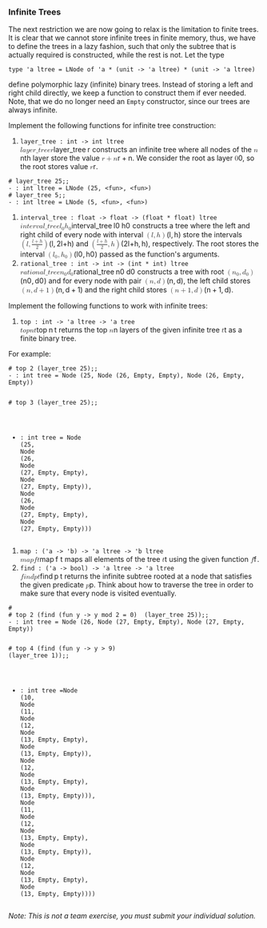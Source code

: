 <div _ngcontent-quc-c228="" id="programming-exercise-instructions-content" class="guided-tour instructions__content__markdown markdown-preview"><h3 id="infinitetrees">Infinite Trees</h3>
<p>The next restriction we are now going to relax is the limitation to finite trees. It is clear that we cannot store infinite trees in finite memory, thus, we have to define the trees in a lazy fashion, such that only the subtree that is actually required is constructed, while the rest is not. Let the type</p>
<pre class="ocaml language-ocaml"><code class="hljs ocaml language-ocaml"><span class="hljs-keyword">type</span> <span class="hljs-symbol">'a</span> ltree = <span class="hljs-type">LNode</span> <span class="hljs-keyword">of</span> <span class="hljs-symbol">'a</span> * (<span class="hljs-built_in">unit</span> -&gt; <span class="hljs-symbol">'a</span> ltree) * (<span class="hljs-built_in">unit</span> -&gt; <span class="hljs-symbol">'a</span> ltree)
</code></pre>
<p>define polymorphic lazy (infinite) binary trees. Instead of storing a left and right child directly, we keep a function to construct them if ever needed. Note, that we do no longer need an <code>Empty</code> constructor, since our trees are always infinite.</p>
<p>Implement the following functions for infinite tree construction:</p>
<ol>
<li><code>layer_tree : int -&gt; int ltree</code><br>
<span><span class="katex"><span class="katex-mathml"><math><mrow><mrow><mi mathvariant="monospace">l</mi><mi mathvariant="monospace">a</mi><mi mathvariant="monospace">y</mi><mi mathvariant="monospace">e</mi><mi mathvariant="monospace">r</mi><mi mathvariant="monospace">_</mi><mi mathvariant="monospace">t</mi><mi mathvariant="monospace">r</mi><mi mathvariant="monospace">e</mi><mi mathvariant="monospace">e</mi></mrow>&amp;MediumSpace;<mi>r</mi></mrow>\mathtt{layer\_tree}\: r</math></span><span aria-hidden="true" class="katex-html"><span class="base"><span style="height: 0.83333em; vertical-align: -0.22222em;" class="strut"></span><span class="mord"><span class="mord mathtt">l</span><span class="mord mathtt">a</span><span class="mord mathtt">y</span><span class="mord mathtt">e</span><span class="mord mathtt">r</span><span class="mord mathtt">_</span><span class="mord mathtt">t</span><span class="mord mathtt">r</span><span class="mord mathtt">e</span><span class="mord mathtt">e</span></span><span style="margin-right: 0.222222em;" class="mspace"></span><span style="margin-right: 0.02778em;" class="mord mathdefault">r</span></span></span></span></span> constructs an infinite tree where all nodes of the <span><span class="katex"><span class="katex-mathml"><math><mrow><mi>n</mi></mrow>n</math></span><span aria-hidden="true" class="katex-html"><span class="base"><span style="height: 0.43056em; vertical-align: 0em;" class="strut"></span><span class="mord mathdefault">n</span></span></span></span></span>th layer store the value <span><span class="katex"><span class="katex-mathml"><math><mrow><mi>r</mi><mo>+</mo><mi>n</mi></mrow>r + n</math></span><span aria-hidden="true" class="katex-html"><span class="base"><span style="height: 0.66666em; vertical-align: -0.08333em;" class="strut"></span><span style="margin-right: 0.02778em;" class="mord mathdefault">r</span><span style="margin-right: 0.222222em;" class="mspace"></span><span class="mbin">+</span><span style="margin-right: 0.222222em;" class="mspace"></span></span><span class="base"><span style="height: 0.43056em; vertical-align: 0em;" class="strut"></span><span class="mord mathdefault">n</span></span></span></span></span>. We consider the root as layer <span><span class="katex"><span class="katex-mathml"><math><mrow><mn>0</mn></mrow>0</math></span><span aria-hidden="true" class="katex-html"><span class="base"><span style="height: 0.64444em; vertical-align: 0em;" class="strut"></span><span class="mord">0</span></span></span></span></span>, so the root stores value <span><span class="katex"><span class="katex-mathml"><math><mrow><mi>r</mi></mrow>r</math></span><span aria-hidden="true" class="katex-html"><span class="base"><span style="height: 0.43056em; vertical-align: 0em;" class="strut"></span><span style="margin-right: 0.02778em;" class="mord mathdefault">r</span></span></span></span></span>.</li>
</ol>
<pre><code class="hljs"><span class="hljs-comment"># layer_tree 25;;</span>
- : int ltree = LNode (<span class="hljs-number">25</span>, &lt;<span class="hljs-function"><span class="hljs-keyword">fun</span><span class="hljs-title">&gt;</span></span>, &lt;<span class="hljs-function"><span class="hljs-keyword">fun</span><span class="hljs-title">&gt;</span></span>)
<span class="hljs-comment"># layer_tree 5;;  </span>
- : int ltree = LNode (<span class="hljs-number">5</span>, &lt;<span class="hljs-function"><span class="hljs-keyword">fun</span><span class="hljs-title">&gt;</span></span>, &lt;<span class="hljs-function"><span class="hljs-keyword">fun</span><span class="hljs-title">&gt;</span></span>)
</code></pre>
<ol>
<li><code>interval_tree : float -&gt; float -&gt; (float * float) ltree</code><br>
<span><span class="katex"><span class="katex-mathml"><math><mrow><mrow><mi mathvariant="monospace">i</mi><mi mathvariant="monospace">n</mi><mi mathvariant="monospace">t</mi><mi mathvariant="monospace">e</mi><mi mathvariant="monospace">r</mi><mi mathvariant="monospace">v</mi><mi mathvariant="monospace">a</mi><mi mathvariant="monospace">l</mi><mi mathvariant="monospace">_</mi><mi mathvariant="monospace">t</mi><mi mathvariant="monospace">r</mi><mi mathvariant="monospace">e</mi><mi mathvariant="monospace">e</mi></mrow>&amp;MediumSpace;<msub><mi>l</mi><mn>0</mn></msub>&amp;MediumSpace;<msub><mi>h</mi><mn>0</mn></msub></mrow>\mathtt{interval\_tree}\: l_0\: h_0 </math></span><span aria-hidden="true" class="katex-html"><span class="base"><span style="height: 0.84444em; vertical-align: -0.15em;" class="strut"></span><span class="mord"><span class="mord mathtt">i</span><span class="mord mathtt">n</span><span class="mord mathtt">t</span><span class="mord mathtt">e</span><span class="mord mathtt">r</span><span class="mord mathtt">v</span><span class="mord mathtt">a</span><span class="mord mathtt">l</span><span class="mord mathtt">_</span><span class="mord mathtt">t</span><span class="mord mathtt">r</span><span class="mord mathtt">e</span><span class="mord mathtt">e</span></span><span style="margin-right: 0.222222em;" class="mspace"></span><span class="mord"><span style="margin-right: 0.01968em;" class="mord mathdefault">l</span><span class="msupsub"><span class="vlist-t vlist-t2"><span class="vlist-r"><span style="height: 0.301108em;" class="vlist"><span style="top: -2.55em; margin-left: -0.01968em; margin-right: 0.05em;" class=""><span style="height: 2.7em;" class="pstrut"></span><span class="sizing reset-size6 size3 mtight"><span class="mord mtight">0</span></span></span></span><span class="vlist-s">​</span></span><span class="vlist-r"><span style="height: 0.15em;" class="vlist"><span class=""></span></span></span></span></span></span><span style="margin-right: 0.222222em;" class="mspace"></span><span class="mord"><span class="mord mathdefault">h</span><span class="msupsub"><span class="vlist-t vlist-t2"><span class="vlist-r"><span style="height: 0.301108em;" class="vlist"><span style="top: -2.55em; margin-left: 0em; margin-right: 0.05em;" class=""><span style="height: 2.7em;" class="pstrut"></span><span class="sizing reset-size6 size3 mtight"><span class="mord mtight">0</span></span></span></span><span class="vlist-s">​</span></span><span class="vlist-r"><span style="height: 0.15em;" class="vlist"><span class=""></span></span></span></span></span></span></span></span></span></span> constructs a tree where the left and right child of every node with interval <span><span class="katex"><span class="katex-mathml"><math><mrow><mo>(</mo><mi>l</mi><mo separator="true">,</mo><mi>h</mi><mo>)</mo></mrow>(l,h)</math></span><span aria-hidden="true" class="katex-html"><span class="base"><span style="height: 1em; vertical-align: -0.25em;" class="strut"></span><span class="mopen">(</span><span style="margin-right: 0.01968em;" class="mord mathdefault">l</span><span class="mpunct">,</span><span style="margin-right: 0.166667em;" class="mspace"></span><span class="mord mathdefault">h</span><span class="mclose">)</span></span></span></span></span> store the intervals <span><span class="katex"><span class="katex-mathml"><math><mrow><mo>(</mo><mi>l</mi><mo separator="true">,</mo><mfrac><mrow><mi>l</mi><mo>+</mo><mi>h</mi></mrow><mn>2</mn></mfrac><mo>)</mo></mrow>(l, \frac{l+h}{2})</math></span><span aria-hidden="true" class="katex-html"><span class="base"><span style="height: 1.22511em; vertical-align: -0.345em;" class="strut"></span><span class="mopen">(</span><span style="margin-right: 0.01968em;" class="mord mathdefault">l</span><span class="mpunct">,</span><span style="margin-right: 0.166667em;" class="mspace"></span><span class="mord"><span class="mopen nulldelimiter"></span><span class="mfrac"><span class="vlist-t vlist-t2"><span class="vlist-r"><span style="height: 0.880108em;" class="vlist"><span style="top: -2.655em;" class=""><span style="height: 3em;" class="pstrut"></span><span class="sizing reset-size6 size3 mtight"><span class="mord mtight"><span class="mord mtight">2</span></span></span></span><span style="top: -3.23em;" class=""><span style="height: 3em;" class="pstrut"></span><span style="border-bottom-width: 0.04em;" class="frac-line"></span></span><span style="top: -3.394em;" class=""><span style="height: 3em;" class="pstrut"></span><span class="sizing reset-size6 size3 mtight"><span class="mord mtight"><span style="margin-right: 0.01968em;" class="mord mathdefault mtight">l</span><span class="mbin mtight">+</span><span class="mord mathdefault mtight">h</span></span></span></span></span><span class="vlist-s">​</span></span><span class="vlist-r"><span style="height: 0.345em;" class="vlist"><span class=""></span></span></span></span></span><span class="mclose nulldelimiter"></span></span><span class="mclose">)</span></span></span></span></span> and <span><span class="katex"><span class="katex-mathml"><math><mrow><mo>(</mo><mfrac><mrow><mi>l</mi><mo>+</mo><mi>h</mi></mrow><mn>2</mn></mfrac><mo separator="true">,</mo><mi>h</mi><mo>)</mo></mrow>(\frac{l+h}{2}, h)</math></span><span aria-hidden="true" class="katex-html"><span class="base"><span style="height: 1.22511em; vertical-align: -0.345em;" class="strut"></span><span class="mopen">(</span><span class="mord"><span class="mopen nulldelimiter"></span><span class="mfrac"><span class="vlist-t vlist-t2"><span class="vlist-r"><span style="height: 0.880108em;" class="vlist"><span style="top: -2.655em;" class=""><span style="height: 3em;" class="pstrut"></span><span class="sizing reset-size6 size3 mtight"><span class="mord mtight"><span class="mord mtight">2</span></span></span></span><span style="top: -3.23em;" class=""><span style="height: 3em;" class="pstrut"></span><span style="border-bottom-width: 0.04em;" class="frac-line"></span></span><span style="top: -3.394em;" class=""><span style="height: 3em;" class="pstrut"></span><span class="sizing reset-size6 size3 mtight"><span class="mord mtight"><span style="margin-right: 0.01968em;" class="mord mathdefault mtight">l</span><span class="mbin mtight">+</span><span class="mord mathdefault mtight">h</span></span></span></span></span><span class="vlist-s">​</span></span><span class="vlist-r"><span style="height: 0.345em;" class="vlist"><span class=""></span></span></span></span></span><span class="mclose nulldelimiter"></span></span><span class="mpunct">,</span><span style="margin-right: 0.166667em;" class="mspace"></span><span class="mord mathdefault">h</span><span class="mclose">)</span></span></span></span></span>, respectively. The root stores the interval <span><span class="katex"><span class="katex-mathml"><math><mrow><mo>(</mo><msub><mi>l</mi><mn>0</mn></msub><mo separator="true">,</mo><msub><mi>h</mi><mn>0</mn></msub><mo>)</mo></mrow>(l_{0}, h_{0})</math></span><span aria-hidden="true" class="katex-html"><span class="base"><span style="height: 1em; vertical-align: -0.25em;" class="strut"></span><span class="mopen">(</span><span class="mord"><span style="margin-right: 0.01968em;" class="mord mathdefault">l</span><span class="msupsub"><span class="vlist-t vlist-t2"><span class="vlist-r"><span style="height: 0.301108em;" class="vlist"><span style="top: -2.55em; margin-left: -0.01968em; margin-right: 0.05em;" class=""><span style="height: 2.7em;" class="pstrut"></span><span class="sizing reset-size6 size3 mtight"><span class="mord mtight"><span class="mord mtight">0</span></span></span></span></span><span class="vlist-s">​</span></span><span class="vlist-r"><span style="height: 0.15em;" class="vlist"><span class=""></span></span></span></span></span></span><span class="mpunct">,</span><span style="margin-right: 0.166667em;" class="mspace"></span><span class="mord"><span class="mord mathdefault">h</span><span class="msupsub"><span class="vlist-t vlist-t2"><span class="vlist-r"><span style="height: 0.301108em;" class="vlist"><span style="top: -2.55em; margin-left: 0em; margin-right: 0.05em;" class=""><span style="height: 2.7em;" class="pstrut"></span><span class="sizing reset-size6 size3 mtight"><span class="mord mtight"><span class="mord mtight">0</span></span></span></span></span><span class="vlist-s">​</span></span><span class="vlist-r"><span style="height: 0.15em;" class="vlist"><span class=""></span></span></span></span></span></span><span class="mclose">)</span></span></span></span></span> passed as the function's arguments.</li>
<li><code>rational_tree : int -&gt; int -&gt; (int * int) ltree</code><br>
<span><span class="katex"><span class="katex-mathml"><math><mrow><mrow><mi mathvariant="monospace">r</mi><mi mathvariant="monospace">a</mi><mi mathvariant="monospace">t</mi><mi mathvariant="monospace">i</mi><mi mathvariant="monospace">o</mi><mi mathvariant="monospace">n</mi><mi mathvariant="monospace">a</mi><mi mathvariant="monospace">l</mi><mi mathvariant="monospace">_</mi><mi mathvariant="monospace">t</mi><mi mathvariant="monospace">r</mi><mi mathvariant="monospace">e</mi><mi mathvariant="monospace">e</mi></mrow>&amp;MediumSpace;<msub><mi>n</mi><mn>0</mn></msub>&amp;MediumSpace;<msub><mi>d</mi><mn>0</mn></msub></mrow>\mathtt{rational\_tree}\: n_0\: d_0 </math></span><span aria-hidden="true" class="katex-html"><span class="base"><span style="height: 0.84444em; vertical-align: -0.15em;" class="strut"></span><span class="mord"><span class="mord mathtt">r</span><span class="mord mathtt">a</span><span class="mord mathtt">t</span><span class="mord mathtt">i</span><span class="mord mathtt">o</span><span class="mord mathtt">n</span><span class="mord mathtt">a</span><span class="mord mathtt">l</span><span class="mord mathtt">_</span><span class="mord mathtt">t</span><span class="mord mathtt">r</span><span class="mord mathtt">e</span><span class="mord mathtt">e</span></span><span style="margin-right: 0.222222em;" class="mspace"></span><span class="mord"><span class="mord mathdefault">n</span><span class="msupsub"><span class="vlist-t vlist-t2"><span class="vlist-r"><span style="height: 0.301108em;" class="vlist"><span style="top: -2.55em; margin-left: 0em; margin-right: 0.05em;" class=""><span style="height: 2.7em;" class="pstrut"></span><span class="sizing reset-size6 size3 mtight"><span class="mord mtight">0</span></span></span></span><span class="vlist-s">​</span></span><span class="vlist-r"><span style="height: 0.15em;" class="vlist"><span class=""></span></span></span></span></span></span><span style="margin-right: 0.222222em;" class="mspace"></span><span class="mord"><span class="mord mathdefault">d</span><span class="msupsub"><span class="vlist-t vlist-t2"><span class="vlist-r"><span style="height: 0.301108em;" class="vlist"><span style="top: -2.55em; margin-left: 0em; margin-right: 0.05em;" class=""><span style="height: 2.7em;" class="pstrut"></span><span class="sizing reset-size6 size3 mtight"><span class="mord mtight">0</span></span></span></span><span class="vlist-s">​</span></span><span class="vlist-r"><span style="height: 0.15em;" class="vlist"><span class=""></span></span></span></span></span></span></span></span></span></span> constructs a tree with root <span><span class="katex"><span class="katex-mathml"><math><mrow><mo>(</mo><msub><mi>n</mi><mn>0</mn></msub><mo separator="true">,</mo><msub><mi>d</mi><mn>0</mn></msub><mo>)</mo></mrow>(n_0,d_0)</math></span><span aria-hidden="true" class="katex-html"><span class="base"><span style="height: 1em; vertical-align: -0.25em;" class="strut"></span><span class="mopen">(</span><span class="mord"><span class="mord mathdefault">n</span><span class="msupsub"><span class="vlist-t vlist-t2"><span class="vlist-r"><span style="height: 0.301108em;" class="vlist"><span style="top: -2.55em; margin-left: 0em; margin-right: 0.05em;" class=""><span style="height: 2.7em;" class="pstrut"></span><span class="sizing reset-size6 size3 mtight"><span class="mord mtight">0</span></span></span></span><span class="vlist-s">​</span></span><span class="vlist-r"><span style="height: 0.15em;" class="vlist"><span class=""></span></span></span></span></span></span><span class="mpunct">,</span><span style="margin-right: 0.166667em;" class="mspace"></span><span class="mord"><span class="mord mathdefault">d</span><span class="msupsub"><span class="vlist-t vlist-t2"><span class="vlist-r"><span style="height: 0.301108em;" class="vlist"><span style="top: -2.55em; margin-left: 0em; margin-right: 0.05em;" class=""><span style="height: 2.7em;" class="pstrut"></span><span class="sizing reset-size6 size3 mtight"><span class="mord mtight">0</span></span></span></span><span class="vlist-s">​</span></span><span class="vlist-r"><span style="height: 0.15em;" class="vlist"><span class=""></span></span></span></span></span></span><span class="mclose">)</span></span></span></span></span> and for every node with pair <span><span class="katex"><span class="katex-mathml"><math><mrow><mo>(</mo><mi>n</mi><mo separator="true">,</mo><mi>d</mi><mo>)</mo></mrow>(n,d)</math></span><span aria-hidden="true" class="katex-html"><span class="base"><span style="height: 1em; vertical-align: -0.25em;" class="strut"></span><span class="mopen">(</span><span class="mord mathdefault">n</span><span class="mpunct">,</span><span style="margin-right: 0.166667em;" class="mspace"></span><span class="mord mathdefault">d</span><span class="mclose">)</span></span></span></span></span>, the left child stores <span><span class="katex"><span class="katex-mathml"><math><mrow><mo>(</mo><mi>n</mi><mo separator="true">,</mo><mi>d</mi><mo>+</mo><mn>1</mn><mo>)</mo></mrow>(n,d+1)</math></span><span aria-hidden="true" class="katex-html"><span class="base"><span style="height: 1em; vertical-align: -0.25em;" class="strut"></span><span class="mopen">(</span><span class="mord mathdefault">n</span><span class="mpunct">,</span><span style="margin-right: 0.166667em;" class="mspace"></span><span class="mord mathdefault">d</span><span style="margin-right: 0.222222em;" class="mspace"></span><span class="mbin">+</span><span style="margin-right: 0.222222em;" class="mspace"></span></span><span class="base"><span style="height: 1em; vertical-align: -0.25em;" class="strut"></span><span class="mord">1</span><span class="mclose">)</span></span></span></span></span> and the right child stores <span><span class="katex"><span class="katex-mathml"><math><mrow><mo>(</mo><mi>n</mi><mo>+</mo><mn>1</mn><mo separator="true">,</mo><mi>d</mi><mo>)</mo></mrow>(n+1,d)</math></span><span aria-hidden="true" class="katex-html"><span class="base"><span style="height: 1em; vertical-align: -0.25em;" class="strut"></span><span class="mopen">(</span><span class="mord mathdefault">n</span><span style="margin-right: 0.222222em;" class="mspace"></span><span class="mbin">+</span><span style="margin-right: 0.222222em;" class="mspace"></span></span><span class="base"><span style="height: 1em; vertical-align: -0.25em;" class="strut"></span><span class="mord">1</span><span class="mpunct">,</span><span style="margin-right: 0.166667em;" class="mspace"></span><span class="mord mathdefault">d</span><span class="mclose">)</span></span></span></span></span>.</li>
</ol>
<p>Implement the following functions to work with infinite trees:</p>
<ol>
<li><code>top : int -&gt; 'a ltree -&gt; 'a tree</code><br>
<span><span class="katex"><span class="katex-mathml"><math><mrow><mrow><mi mathvariant="monospace">t</mi><mi mathvariant="monospace">o</mi><mi mathvariant="monospace">p</mi></mrow>&amp;MediumSpace;<mi>n</mi>&amp;MediumSpace;<mi>t</mi></mrow>\mathtt{top}\: n\: t</math></span><span aria-hidden="true" class="katex-html"><span class="base"><span style="height: 0.8373em; vertical-align: -0.22222em;" class="strut"></span><span class="mord"><span class="mord mathtt">t</span><span class="mord mathtt">o</span><span class="mord mathtt">p</span></span><span style="margin-right: 0.222222em;" class="mspace"></span><span class="mord mathdefault">n</span><span style="margin-right: 0.222222em;" class="mspace"></span><span class="mord mathdefault">t</span></span></span></span></span> returns the top <span><span class="katex"><span class="katex-mathml"><math><mrow><mi>n</mi></mrow>n</math></span><span aria-hidden="true" class="katex-html"><span class="base"><span style="height: 0.43056em; vertical-align: 0em;" class="strut"></span><span class="mord mathdefault">n</span></span></span></span></span> layers of the given infinite tree <span><span class="katex"><span class="katex-mathml"><math><mrow><mi>t</mi></mrow>t</math></span><span aria-hidden="true" class="katex-html"><span class="base"><span style="height: 0.61508em; vertical-align: 0em;" class="strut"></span><span class="mord mathdefault">t</span></span></span></span></span> as a finite binary tree.</li>
</ol>
<p>For example: </p>
<pre><code class="hljs"><span class="hljs-comment"># top 2 (layer_tree 25);;     </span>
- : int tree = <span class="hljs-keyword">Node</span> <span class="hljs-title">(25</span>, <span class="hljs-keyword">Node</span> <span class="hljs-title">(26</span>, Empty, Empty), <span class="hljs-keyword">Node</span> <span class="hljs-title">(26</span>, Empty, Empty))

<span class="hljs-comment"># top 3 (layer_tree 25);;</span>
- : int tree = <span class="hljs-keyword">Node</span> <span class="hljs-title">(25</span>, <span class="hljs-keyword">Node</span> <span class="hljs-title">(26</span>, <span class="hljs-keyword">Node</span> <span class="hljs-title">(27</span>, Empty, Empty), <span class="hljs-keyword">Node</span> <span class="hljs-title">(27</span>, Empty, Empty)),
                         <span class="hljs-keyword">Node</span> <span class="hljs-title">(26</span>, <span class="hljs-keyword">Node</span> <span class="hljs-title">(27</span>, Empty, Empty), <span class="hljs-keyword">Node</span> <span class="hljs-title">(27</span>, Empty, Empty)))
</code></pre>
<ol>
<li><code>map : ('a -&gt; 'b) -&gt; 'a ltree -&gt; 'b ltree</code><br>
<span><span class="katex"><span class="katex-mathml"><math><mrow><mrow><mi mathvariant="monospace">m</mi><mi mathvariant="monospace">a</mi><mi mathvariant="monospace">p</mi></mrow>&amp;MediumSpace;<mi>f</mi>&amp;MediumSpace;<mi>t</mi></mrow>\mathtt{map}\: f\: t</math></span><span aria-hidden="true" class="katex-html"><span class="base"><span style="height: 0.91666em; vertical-align: -0.22222em;" class="strut"></span><span class="mord"><span class="mord mathtt">m</span><span class="mord mathtt">a</span><span class="mord mathtt">p</span></span><span style="margin-right: 0.222222em;" class="mspace"></span><span style="margin-right: 0.10764em;" class="mord mathdefault">f</span><span style="margin-right: 0.222222em;" class="mspace"></span><span class="mord mathdefault">t</span></span></span></span></span> maps all elements of the tree <span><span class="katex"><span class="katex-mathml"><math><mrow><mi>t</mi></mrow>t</math></span><span aria-hidden="true" class="katex-html"><span class="base"><span style="height: 0.61508em; vertical-align: 0em;" class="strut"></span><span class="mord mathdefault">t</span></span></span></span></span> using the given function <span><span class="katex"><span class="katex-mathml"><math><mrow><mi>f</mi></mrow>f</math></span><span aria-hidden="true" class="katex-html"><span class="base"><span style="height: 0.88888em; vertical-align: -0.19444em;" class="strut"></span><span style="margin-right: 0.10764em;" class="mord mathdefault">f</span></span></span></span></span>.</li>
<li><code>find : ('a -&gt; bool) -&gt; 'a ltree -&gt; 'a ltree</code><br>
<span><span class="katex"><span class="katex-mathml"><math><mrow><mrow><mi mathvariant="monospace">f</mi><mi mathvariant="monospace">i</mi><mi mathvariant="monospace">n</mi><mi mathvariant="monospace">d</mi></mrow>&amp;MediumSpace;<mi>p</mi>&amp;MediumSpace;<mi>t</mi></mrow>\mathtt{find}\: p\: t</math></span><span aria-hidden="true" class="katex-html"><span class="base"><span style="height: 0.80952em; vertical-align: -0.19444em;" class="strut"></span><span class="mord"><span class="mord mathtt">f</span><span class="mord mathtt">i</span><span class="mord mathtt">n</span><span class="mord mathtt">d</span></span><span style="margin-right: 0.222222em;" class="mspace"></span><span class="mord mathdefault">p</span><span style="margin-right: 0.222222em;" class="mspace"></span><span class="mord mathdefault">t</span></span></span></span></span> returns the infinite subtree rooted at a node that satisfies the given predicate <span><span class="katex"><span class="katex-mathml"><math><mrow><mi>p</mi></mrow>p</math></span><span aria-hidden="true" class="katex-html"><span class="base"><span style="height: 0.625em; vertical-align: -0.19444em;" class="strut"></span><span class="mord mathdefault">p</span></span></span></span></span>. Think about how to traverse the tree in order to make sure that every node is visited eventually.</li>
</ol>
<pre><code class="hljs"><span class="hljs-comment"># </span>
<span class="hljs-comment"># top 2 (find (fun y -&gt; y mod 2 = 0)  (layer_tree 25));; </span>
- : int tree = <span class="hljs-keyword">Node</span> <span class="hljs-title">(26</span>, <span class="hljs-keyword">Node</span> <span class="hljs-title">(27</span>, Empty, Empty), <span class="hljs-keyword">Node</span> <span class="hljs-title">(27</span>, Empty, Empty))

<span class="hljs-comment"># top 4 (find (fun y -&gt; y &gt; 9)  (layer_tree 1));;</span>
- : int tree =<span class="hljs-keyword">Node</span> <span class="hljs-title">(10</span>,
 <span class="hljs-keyword">Node</span> <span class="hljs-title">(11</span>, <span class="hljs-keyword">Node</span> <span class="hljs-title">(12</span>, <span class="hljs-keyword">Node</span> <span class="hljs-title">(13</span>, Empty, Empty), <span class="hljs-keyword">Node</span> <span class="hljs-title">(13</span>, Empty, Empty)),
 <span class="hljs-keyword">Node</span> <span class="hljs-title">(12</span>, <span class="hljs-keyword">Node</span> <span class="hljs-title">(13</span>, Empty, Empty), <span class="hljs-keyword">Node</span> <span class="hljs-title">(13</span>, Empty, Empty))),
 <span class="hljs-keyword">Node</span> <span class="hljs-title">(11</span>, <span class="hljs-keyword">Node</span> <span class="hljs-title">(12</span>, <span class="hljs-keyword">Node</span> <span class="hljs-title">(13</span>, Empty, Empty), <span class="hljs-keyword">Node</span> <span class="hljs-title">(13</span>, Empty, Empty)),
 <span class="hljs-keyword">Node</span> <span class="hljs-title">(12</span>, <span class="hljs-keyword">Node</span> <span class="hljs-title">(13</span>, Empty, Empty), <span class="hljs-keyword">Node</span> <span class="hljs-title">(13</span>, Empty, Empty))))
</code></pre>
<p><em>Note: This is not a team exercise, you must submit your individual solution.</em>  </p></div>
